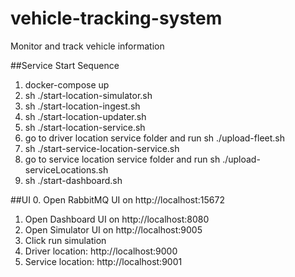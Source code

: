 # vehicle-tracking-system
Monitor and track vehicle information

##Service Start Sequence
1. docker-compose up
2. sh ./start-location-simulator.sh
3. sh ./start-location-ingest.sh
4. sh ./start-location-updater.sh
5. sh ./start-location-service.sh
6. go to driver location service folder and run sh ./upload-fleet.sh
7. sh ./start-service-location-service.sh
8. go to service location service folder and run sh ./upload-serviceLocations.sh
9. sh ./start-dashboard.sh

##UI
0. Open RabbitMQ UI on http://localhost:15672
1. Open Dashboard UI on http://localhost:8080
2. Open Simulator UI on http://localhost:9005
3. Click run simulation
4. Driver location: http://localhost:9000
5. Service location: http://localhost:9001
